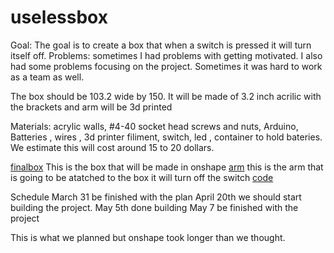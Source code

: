 # uselessbox


Goal: The goal is to create a box that when a switch is pressed it will turn itself off. 
Problems: sometimes I had problems with getting motivated. I also had some problems focusing on the project. Sometimes it was hard to work as a team as well. 

The box should be 103.2 wide by 150. It will be made of 3.2 inch acrilic with the brackets and arm will be 3d printed 

Materials:
acrylic walls,
#4-40 socket head screws and nuts,
Arduino,
Batteries ,
wires ,
3d printer filiment,
switch,
led ,
container to hold bateries. 
We estimate this will cost around 15 to 20 dollars. 

[finalbox](https://cvilleschools.onshape.com/documents/dfa1e4b20d3e549f998c52d1/w/f503be5fb9e0f6811a1828ea/e/bf107d1ce52c65efc9cf66e2) 
This is the box that will be made in onshape
[arm](https://cvilleschools.onshape.com/documents/dfa1e4b20d3e549f998c52d1/w/f503be5fb9e0f6811a1828ea/e/ed5358521d5fbf23df6d463f)
this is the arm that is going to be atatched to the box it will turn off the switch
[code](https://create.arduino.cc/editor/whunt29a/40efa559-dfd3-461b-b00e-44b984502a94) 

Schedule 
March 31 be finished with the plan 
April 20th  we should start building the project.
May 5th done building 
May 7 be finished with the project 

This is what we planned but onshape took longer than we thought. 
